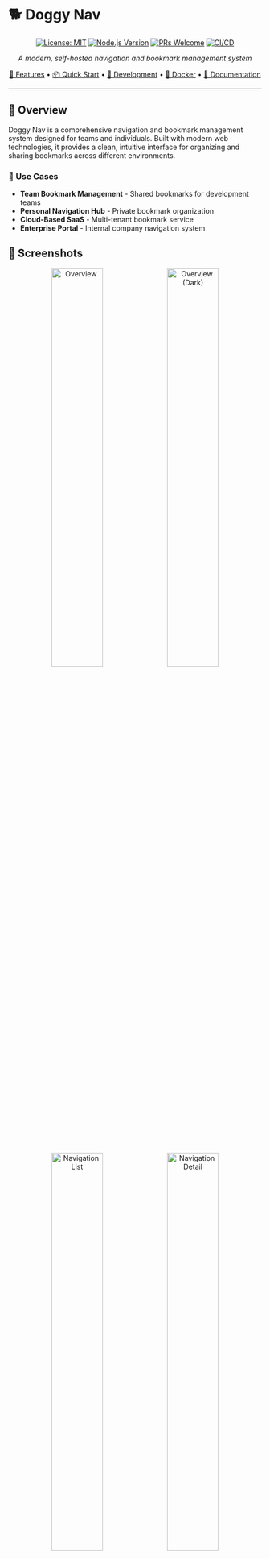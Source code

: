 # 🐕 Doggy Nav

<div align="center">

[![License: MIT](https://img.shields.io/badge/License-MIT-yellow.svg)](https://opensource.org/licenses/MIT)
[![Node.js Version](https://img.shields.io/badge/node-%3E%3D20.17.0-brightgreen)](https://nodejs.org/)
[![PRs Welcome](https://img.shields.io/badge/PRs-welcome-brightgreen.svg)](http://makeapullrequest.com)
[![CI/CD](https://github.com/MARVElOUS-DEV/doggy-nav/workflows/CI%2FCD%20Pipeline/badge.svg)](https://github.com/MARVElOUS-DEV/doggy-nav/actions)

_A modern, self-hosted navigation and bookmark management system_

[🚀 Features](#-features) • [📦 Quick Start](#-quick-start) • [🔧 Development](#-development) • [🐳 Docker](#-docker-deployment) • [📖 Documentation](#-documentation)

</div>

---

## 📝 Overview

Doggy Nav is a comprehensive navigation and bookmark management system designed for teams and individuals. Built with modern web technologies, it provides a clean, intuitive interface for organizing and sharing bookmarks across different environments.

### 🎯 Use Cases

- **Team Bookmark Management** - Shared bookmarks for development teams
- **Personal Navigation Hub** - Private bookmark organization
- **Cloud-Based SaaS** - Multi-tenant bookmark service
- **Enterprise Portal** - Internal company navigation system

## 📸 Screenshots

<p align="center">
  <img src="docs/assets/overview.png" alt="Overview" width="45%" />
  <img src="docs/assets/overview_dark.jpeg" alt="Overview (Dark)" width="45%" />
  <br/>
  <img src="docs/assets/nav_list.png" alt="Navigation List" width="45%" />
  <img src="docs/assets/nav_detail.png" alt="Navigation Detail" width="45%" />
  <br/>
  <img src="docs/assets/statistic.png" alt="Statistics Dashboard" width="45%" />
  <img src="docs/assets/timeline.png" alt="Activity Timeline" width="45%" />
  <br/>
  <img src="docs/assets/login_page.png" alt="Login Page" width="45%" />
  <img src="docs/assets/login_page_dark.jpeg" alt="Login Page" width="45%" />
  
</p>

## ✨ Features

### 🌟 Core Features

- **📚 Smart Organization** - Categories, tags, and search functionality
- **👥 Multi-User Support** - User authentication and permissions
- **⭐ Favorites System** - Quick access to frequently used bookmarks
- **📊 Analytics Dashboard** - View counts and popularity metrics
- **🔍 Advanced Search** - Full-text search with filters
- **📱 Responsive Design** - Works on desktop, tablet, and mobile

### 🛠 Technical Features

- **🚀 High Performance** - Built with Next.js and modern frameworks
- **🔒 Security First** - JWT authentication, input validation
- **🐳 Docker Ready** - Easy deployment with Docker containers
- **📈 Scalable Architecture** - Microservices-based design
- **🔄 Real-time Updates** - Live data synchronization
- **🌐 Internationalization** - Multi-language support (English, Chinese)

## 🏗 Architecture

```
┌─────────────────┐    ┌─────────────────┐    ┌─────────────────┐
│   Frontend      │    │   Admin Panel   │    │   Backend API   │
│   (Next.js)     │◄──►│   (UmiJS)       │◄──►│   (Egg.js)      │
│   Port: 3001    │    │   Port: 8080    │    │   Port: 3002    │
└─────────────────┘    └─────────────────┘    └─────────────────┘
         │                       │                       │
         └───────────────────────┼───────────────────────┘
                                 │
                    ┌─────────────────┐
                    │    MongoDB      │
                    │   Port: 27017   │
                    └─────────────────┘
```

### 📁 Project Structure

```
doggy-nav/
├── packages/
│   ├── doggy-nav-main/     # Next.js frontend application
│   ├── doggy-nav-server/   # Egg.js backend API
│   └── doggy-nav-admin/    # UmiJS admin panel
├── deploy/                 # Deployment configurations
├── scripts/                # Build and deployment scripts
└── docs/                   # Documentation
```

## 📦 Quick Start

### ⚡ Quick Start with Docker (CI images — recommended)

```bash
# Clone the repository
git clone https://github.com/MARVElOUS-DEV/doggy-nav.git
cd doggy-nav

# Use prebuilt images from CI (defaults: ghcr.io/MARVElOUS-DEV, tag=latest)
cp deploy/.env.example deploy/.env   # optional, edit to customize
docker compose up -d

# Access the applications
echo "🎉 Doggy Nav is running!"
echo "Frontend: http://localhost:3001"
echo "Backend API: http://localhost:3002"
echo "Admin Panel: http://localhost:8080"
```

Alternative: build images locally

```bash
cp .env.docker.example .env
docker compose -f deploy/docker-compose-init-prod.yml up -d --build
```

### 🛠 Development Setup

#### Prerequisites

- **Node.js** ≥ 20.17.0
- **pnpm** ≥ 8.0.0
- **MongoDB** ≥ 7.0
- **Git**

#### Installation

```bash
# 1. Clone and install dependencies
git clone https://github.com/MARVElOUS-DEV/doggy-nav.git
cd doggy-nav
pnpm install

# 2. Set up environment variables
cp packages/doggy-nav-server/.env.example packages/doggy-nav-server/.env.local

# 3. Start MongoDB (if not using Docker)
# Using MongoDB locally or Docker:
docker run -d -p 27017:27017 --name doggy-mongo mongo:7.0

# 4. Start development servers
pnpm server:dev    # Backend (Terminal 1)
pnpm web:dev       # Frontend (Terminal 2)
pnpm admin:dev     # Admin Panel (Terminal 3)
```

#### 🚀 Development URLs

- **Frontend**: http://localhost:3001
- **Backend API**: http://localhost:3002
- **Admin Panel**: http://localhost:3000 (UmiJS default)

## 🐳 Docker Deployment

### ⚡ One‑key deploy (prebuilt CI images)

Use the prebuilt images published by CI to GHCR.

```bash
# From repo root (uses ghcr.io/MARVElOUS-DEV images, tag=latest by default)
docker compose up -d

# Pin to a specific release tag or SHA (recommended for production)
IMAGE_TAG=v1.2.3 docker compose up -d
IMAGE_TAG=sha-<shortsha> docker compose up -d
```

Notes:

- Default tag is `latest` (tracks default branch builds). For production, pin to release tags (e.g., `v1.2.3`) or `sha-...`.
- To customize registry/namespace: set `IMAGE_REGISTRY`, `IMAGE_NAMESPACE`, `IMAGE_TAG` envs.
- Backend secrets: set `JWT_SECRET` (>=32 chars). See `deploy/.env.example` for all knobs.

### 🎯 Production Deployment

```bash
# Build and deploy all services
./scripts/deploy.sh production

# Or deploy specific environment
./scripts/deploy.sh staging
./scripts/deploy.sh docker
```

### 🔧 Custom Docker Build

```bash
# Build all images
./scripts/docker-build.sh

# Build specific service
./scripts/docker-build.sh --service main    # Frontend only
./scripts/docker-build.sh --service server  # Backend only
./scripts/docker-build.sh --service admin   # Admin only
```

### 📋 Docker Services

| Service  | Image                | Port  | Description             |
| -------- | -------------------- | ----- | ----------------------- |
| Frontend | `doggy-nav-frontend` | 3001  | Next.js web application |
| Backend  | `doggy-nav-backend`  | 3002  | Egg.js API server       |
| Admin    | `doggy-nav-admin`    | 8080  | UmiJS admin panel       |
| Database | `mongo:7.0`          | 27017 | MongoDB database        |

## 🔧 Development

### 📝 Available Scripts

```bash
# Development
pnpm server:dev     # Start backend development server
pnpm web:dev        # Start frontend development server
pnpm admin:dev      # Start admin panel development server

# Building
pnpm build          # Build all packages
pnpm web:build      # Build frontend only
pnpm server:build   # Build backend only
pnpm admin:build    # Build admin panel only

# Testing
pnpm test           # Run all tests
pnpm -F doggy-nav-server test-local  # Backend tests only

# Linting
pnpm -F doggy-nav-server lint        # Backend linting
pnpm -F doggy-nav-main lint          # Frontend linting
pnpm -F doggy-nav-admin lint         # Admin panel linting
```

### 🗃 Database Setup

The application uses MongoDB with automatic initialization:

```bash
# Using Docker (Recommended)
docker compose -f deploy/docker-compose-db.yml up -d

# Manual MongoDB setup
mongosh
use navigation
# Database will be initialized automatically on first run
```

### 🔐 Environment Configuration

#### Backend (.env.local)

```bash
# Server Configuration
PORT=3002
NODE_ENV=development

# Database
MONGO_URL=mongodb://localhost:27017/doggy_nav

# Security
JWT_SECRET=your-super-secure-jwt-secret

# Rate Limiting
RATE_LIMIT_WINDOW_MS=60000
RATE_LIMIT_MAX_REQUESTS=100
```

#### Frontend (.env.local)

```bash
# Build Configuration
ANALYZE=false
SERVER_URL=http://localhost:3002
```

### Environment Variables Reference

#### Backend (packages/doggy-nav-server)

| Variable                  | Required (prod) | Default                               | Description                                                                                          |
| ------------------------- | --------------- | ------------------------------------- | ---------------------------------------------------------------------------------------------------- |
| NODE_ENV                  | No              | development                           | Node environment.                                                                                    |
| PORT                      | No              | 3002                                  | API server port.                                                                                     |
| MONGO_URL                 | No              | 127.0.0.1:27017 (or full SRV)         | If a mongodb+srv URL is provided, it’s used as-is; otherwise host:port and DB “navigation” are used. |
| JWT_SECRET                | Yes             | a_super_secure_token                  | HMAC secret for signing JWTs.                                                                        |
| JWT_ACCESS_EXPIRES_IN     | No              | 15m                                   | Access token lifetime.                                                                               |
| JWT_REFRESH_EXPIRES_IN    | No              | 7d                                    | Refresh token lifetime.                                                                              |
| COOKIE_KEYS               | Recommended     | appInfo.name + \_doggy_nav_cookie_key | Signed-cookie key(s) for Egg; set a stable value to avoid logouts on restart.                        |
| COOKIE_DOMAIN             | Optional        | (unset)                               | Cookie domain (set for cross-subdomain auth).                                                        |
| CORS_ORIGIN               | Optional        | http://localhost:3000                 | Comma-separated allowed origins.                                                                     |
| REQUIRE_INVITE_CODE       | Optional        | false                                 | Enable invite-only local registration.                                                               |
| REQUIRE_CLIENT_SECRET     | Optional        | false                                 | Require x-client-secret on all APIs (except bypass routes).                                          |
| PUBLIC_BASE_URL           | Optional        | (unset)                               | OAuth success redirect base URL.                                                                     |
| GITHUB_CLIENT_ID          | Optional        | (unset)                               | GitHub OAuth.                                                                                        |
| GITHUB_CLIENT_SECRET      | Optional        | (unset)                               | GitHub OAuth.                                                                                        |
| GITHUB_CALLBACK_URL       | Optional        | (unset)                               | GitHub OAuth callback.                                                                               |
| GOOGLE_CLIENT_ID          | Optional        | (unset)                               | Google OAuth.                                                                                        |
| GOOGLE_CLIENT_SECRET      | Optional        | (unset)                               | Google OAuth.                                                                                        |
| GOOGLE_CALLBACK_URL       | Optional        | (unset)                               | Google OAuth callback.                                                                               |
| LINUXDO_CLIENT_ID         | Optional        | (unset)                               | LinuxDo OAuth.                                                                                       |
| LINUXDO_CLIENT_SECRET     | Optional        | (unset)                               | LinuxDo OAuth.                                                                                       |
| LINUXDO_CALLBACK_URL      | Optional        | (unset)                               | LinuxDo OAuth callback.                                                                              |
| LINUXDO_AUTHORIZATION_URL | Optional        | (unset)                               | LinuxDo OAuth auth URL.                                                                              |
| LINUXDO_TOKEN_URL         | Optional        | (unset)                               | LinuxDo OAuth token URL.                                                                             |
| LINUXDO_PROFILE_URL       | Optional        | (unset)                               | LinuxDo user profile URL.                                                                            |
| LINUXDO_SCOPE             | Optional        | (unset)                               | Comma-separated scopes for LinuxDo.                                                                  |

#### Frontend (packages/doggy-nav-main)

| Variable   | Required (prod) | Default               | Description                                        |
| ---------- | --------------- | --------------------- | -------------------------------------------------- |
| SERVER_URL | Recommended     | http://localhost:3002 | Backend base URL used by Next.js API proxy routes. |
| ANALYZE    | Optional        | false                 | Enable bundle analyzer.                            |

#### Admin (packages/doggy-nav-admin)

| Variable                   | Required | Default               | Description                                                                                            |
| -------------------------- | -------- | --------------------- | ------------------------------------------------------------------------------------------------------ |
| DOGGY_SERVER               | No       | http://localhost:3002 | Dev proxy target for API.                                                                              |
| DOGGY_SERVER_CLIENT_SECRET | Optional | (unset)               | If REQUIRE_CLIENT_SECRET=true, set to your server client secret; injected by proxy as x-client-secret. |

## 🚀 Deployment

### ☁️ Cloud Platforms

#### Vercel (Frontend Only)

```bash
# Deploy frontend to Vercel
cd packages/doggy-nav-main
vercel --prod

# Set environment variables in Vercel dashboard:
# SERVER_URL=https://your-backend-url.com
```

#### Railway/DigitalOcean (Full Stack)

```bash
# 1. Deploy backend first
# 2. Deploy frontend with backend URL
# 3. Deploy admin panel
# See DEPLOYMENT.md for detailed instructions
```

#### Docker Platforms

```bash
# Deploy to any Docker-compatible platform
docker compose -f deploy/docker-compose-init-prod.yml up -d --build

# Or use our deployment script
./scripts/deploy.sh docker
```

## 📖 Documentation

### 📚 Additional Docs

- [🧭 Repository Guidelines](AGENTS.md) - Monorepo structure, workflow, and contributor expectations
- [🐳 Docker Guide](DOCKER.md) - Comprehensive Docker deployment
- [🚀 Deployment Guide](DEPLOYMENT.md) - Cloud deployment instructions
- [🔄 CI/CD Guide](CI-CD.md) - Continuous integration setup
- [🛠 API Documentation](docs/API.md) - Backend API reference

### 🏗 Development Guides

- [Frontend Development](packages/doggy-nav-main/README.md)
- [Backend Development](packages/doggy-nav-server/README.md)
- [Admin Panel Development](packages/doggy-nav-admin/README.md)

## 🤝 Contributing

We welcome contributions! Please follow these steps:

### 🔄 Development Workflow

0. **Review the repo guide**  
   Skim through [AGENTS.md](AGENTS.md) to understand coding standards, testing expectations, and commit conventions.

1. **Fork & Clone**

   ```bash
   git clone https://github.com/YOUR_USERNAME/doggy-nav.git
   cd doggy-nav
   ```

2. **Create Feature Branch**

   ```bash
   git checkout -b feature/amazing-feature
   ```

3. **Install & Setup**

   ```bash
   pnpm install
   cp packages/doggy-nav-server/.env.example packages/doggy-nav-server/.env.local
   ```

4. **Develop & Test**

   ```bash
   pnpm server:dev  # Start backend
   pnpm web:dev     # Start frontend
   pnpm test        # Run tests
   ```

5. **Commit & Push**

   ```bash
   pnpm commit      # Use conventional commits
   git push origin feature/amazing-feature
   ```

6. **Create Pull Request**

### 📋 Contribution Guidelines

- **Code Style**: ESLint + Prettier (auto-formatted)
- **Commits**: Use [Conventional Commits](https://conventionalcommits.org/)
- **Testing**: Add tests for new features
- **Documentation**: Update docs for API changes

### 🐛 Bug Reports

Found a bug? Please create an issue with:

- **Environment details** (OS, Node.js version, etc.)
- **Steps to reproduce**
- **Expected vs actual behavior**
- **Screenshots** (if applicable)

## 🛡 Security

### 🔒 Security Features

- **JWT Authentication** - Secure token-based auth
- **Rate Limiting** - API request throttling
- **Input Validation** - SQL injection prevention
- **CORS Protection** - Cross-origin request security
- **Environment Variables** - Secret management

### 📝 Security Policy

- Report security vulnerabilities privately via email
- Security updates are prioritized and released quickly
- We follow responsible disclosure practices

## 📊 Performance

### ⚡ Optimization Features

- **Next.js SSG/SSR** - Fast page loads
- **MongoDB Indexing** - Optimized database queries
- **Docker Multi-stage** - Minimal container sizes
- **CDN Ready** - Static asset optimization
- **Caching Strategies** - Redis support for sessions

### 📈 Monitoring

- Health check endpoints
- Performance metrics
- Error tracking and logging
- Resource usage monitoring

## 🌍 Roadmap

### 🎯 Upcoming Features

- [ ] **Browser Extension** - Quick bookmark addition
- [ ] **API Rate Limiting** - Advanced request throttling
- [ ] **SSO Integration** - LDAP/OAuth support
- [ ] **Advanced Analytics** - Detailed usage insights
- [ ] **Mobile App** - Native iOS/Android apps
- [ ] **Plugin System** - Extensible architecture

### 🔄 Recent Updates

- [x] **Docker Optimization** - Multi-stage builds
- [x] **CI/CD Pipeline** - Automated testing & deployment
- [x] **Modern UI** - Updated design system
- [x] **Performance** - Database indexing & caching

## 📄 License

This project is licensed under the **MIT License** - see the [LICENSE](LICENSE) file for details.

## 🙏 Acknowledgments

### 💝 Special Thanks

- **Contributors** - All the amazing developers who helped build this
- **Open Source Community** - For the incredible tools and libraries
- **Beta Testers** - For valuable feedback and bug reports

### 🛠 Built With

- [Next.js](https://nextjs.org/) - React framework
- [Egg.js](https://eggjs.org/) - Node.js backend framework
- [UmiJS](https://umijs.org/) - React application framework
- [MongoDB](https://mongodb.com/) - NoSQL database
- [Docker](https://docker.com/) - Containerization
- [Arco Design](https://arco.design/) - UI component library
